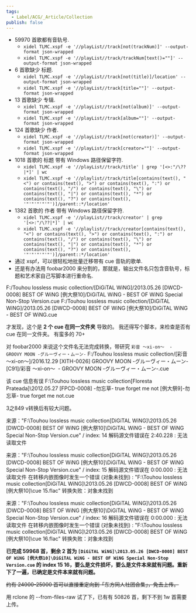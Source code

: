 ```yaml
---
tags:
  - Label/ACG/_Article/Collection
publish: false
---
```


* 59970 首歌都有音轨号.
    - `xidel TLMC.xspf -e '//playList//track[not(trackNum)]' --output-format json-wrapped`
    - `xidel TLMC.xspf -e '//playList//track/trackNum[text()=""]' --output-format json-wrapped`
* 6 首歌缺少 标题.
    - `xidel TLMC.xspf -e '//playList//track[not(title)]/location' --output-format json-wrapped`
    - `xidel TLMC.xspf -e '//playList//track[title=""]' --output-format json-wrapped`
* 13 首歌缺少 专辑.
    - `xidel TLMC.xspf -e '//playList//track[not(album)]' --output-format json-wrapped`
    - `xidel TLMC.xspf -e '//playList//track[album=""]' --output-format json-wrapped`
* 124 首歌缺少 作者.
    - `xidel TLMC.xspf -e '//playList//track[not(creator)]' --output-format json-wrapped`
    - `xidel TLMC.xspf -e '//playList//track[creator=""]' --output-format json-wrapped`
* 1018 首歌的 标题 带有 Windows 路径保留字符.
    - `xidel TLMC.xspf -e '//playList//track/title' | grep '[<>:"/\??|*]' | wc`
    - `xidel TLMC.xspf -e '//playlist//track/title[contains(text(), "<") or contains(text(), ">") or contains(text(), ":") or contains(text(), "/") or contains(text(), "\") or contains(text(), "|") or contains(text(), "*") or contains(text(), "?") or contains(text(), '"'"'"'"'"')]/parent::*/location'`
* 1382 首歌的 作者 带有 Windows 路径保留字符.
    - `xidel TLMC.xspf -e '//playList//track/creator' | grep '[<>:"/\??|*]' | wc`
    - `xidel TLMC.xspf -e '//playlist//track/creator[contains(text(), "<") or contains(text(), ">") or contains(text(), ":") or contains(text(), "/") or contains(text(), "\") or contains(text(), "|") or contains(text(), "*") or contains(text(), "?") or contains(text(), '"'"'"'"'"')]/parent::*/location'`
* 通过 xspf，可以很轻松地批量迁移带有 cue 音轨的歌单.
* 还是有办法用 foobar2000 来分割的，那就是，输出文件名只包含音轨号，标题和艺术家自己写脚本进行重命名.



F:/Touhou lossless music collection/[DiGiTAL WiNG]/2013.05.26 [DWCD-0008] BEST OF WiNG [例大祭10]/DiGiTAL WiNG - BEST OF WiNG Special Non-Stop Version.cue
F:/Touhou lossless music collection/[DiGiTAL WiNG]/2013.05.26 [DWCD-0008] BEST OF WiNG [例大祭10]/DiGiTAL WiNG - BEST OF WiNG.cue

才发现，这个是 **2 个 cue 在同一文件夹** 导致的。
我还得写个脚本，来检查是否有 cue 在同一文件夹。
有蛮多的 70+



对 foobar2000 来说这个文件名无法完成转换，带研究
`彩音 ～xi-on～ ‎ - GROOVY MOON -グルーヴィー・ムーン-`
F:/Touhou lossless music collection/[彩音 ～xi-on～]/2016.12.29 [XITH-0026] GROOVY MOON -グルーヴィー・ムーン- [C91]/彩音 ～xi-on～ ‎ - GROOVY MOON -グルーヴィー・ムーン-.cue



该 cue 信息有误
F:\Touhou lossless music collection\[Floresta Prateada]\2012.05.27 [FPCD-0008] -勿忘草- true forget me not [例大祭9]\-勿忘草- true forget me not.cue



3之849 v转换后有较大问题。

来源："F:\Touhou lossless music collection\[DiGiTAL WiNG]\2013.05.26 [DWCD-0008] BEST OF WiNG [例大祭10]\DiGiTAL WiNG - BEST OF WiNG Special Non-Stop Version.cue" / index: 14
  解码源文件错误在 2:40.228 : 无法读取文件

来源："F:\Touhou lossless music collection\[DiGiTAL WiNG]\2013.05.26 [DWCD-0008] BEST OF WiNG [例大祭10]\DiGiTAL WiNG - BEST OF WiNG Special Non-Stop Version.cue" / index: 15
  解码源文件错误在 0:00.000 : 无法读取文件
  在转移内嵌图像时发生一个错误 (对象未找到) : "F:\Touhou lossless music collection\[DiGiTAL WiNG]\2013.05.26 [DWCD-0008] BEST OF WiNG [例大祭10]\cue 15.flac"
  转换失败：对象未找到

来源："F:\Touhou lossless music collection\[DiGiTAL WiNG]\2013.05.26 [DWCD-0008] BEST OF WiNG [例大祭10]\DiGiTAL WiNG - BEST OF WiNG Special Non-Stop Version.cue" / index: 16
  解码源文件错误在 0:00.000 : 无法读取文件
  在转移内嵌图像时发生一个错误 (对象未找到) : "F:\Touhou lossless music collection\[DiGiTAL WiNG]\2013.05.26 [DWCD-0008] BEST OF WiNG [例大祭10]\cue 16.flac"
  转换失败：对象未找到




**已完成 59968 首，剩余 2 首为 `[DiGiTAL WiNG]\2013.05.26 [DWCD-0008] BEST OF WiNG [例大祭10]\DiGiTAL WiNG - BEST OF WiNG Special Non-Stop Version.cue` 的 index 15 16，要么是文件损坏，要么是文件本来就有问题。重新下了一遍，已确定是文件本来就有问题。**

~~约有 24000-25000 首可以直接重定向到「东方同人社团合集」，免去上传。~~

用 rclone 的 --from-files-raw 试了下，已有有 50826 首，剩下不到 1w 首需要上传。
